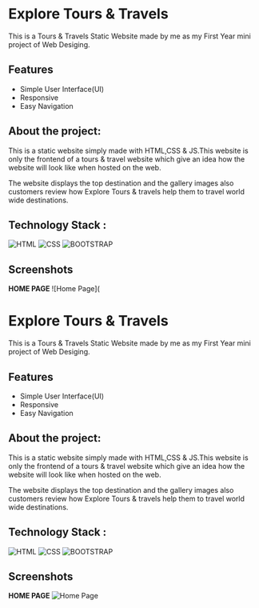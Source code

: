 
# Explore Tours & Travels 

This is a Tours & Travels Static Website made by me as my First Year mini project of Web Desiging.
 


## Features

- Simple User Interface(UI)
- Responsive
- Easy Navigation




## About the project:
This is a static website simply made with HTML,CSS & JS.This website is only the frontend of a tours & travel website which give an idea how the website will look like when hosted on the web.

The website displays the top destination and the gallery images also customers review how Explore Tours & travels help them to travel world wide destinations.





## Technology Stack :



![HTML](https://img.icons8.com/color/48/000000/html-5.png) 
![CSS](https://img.icons8.com/color/48/000000/css3.png)
![BOOTSTRAP](https://img.icons8.com/color/48/000000/bootstrap.png) 


## Screenshots

**HOME PAGE**
![Home Page](
# Explore Tours & Travels 

This is a Tours & Travels Static Website made by me as my First Year mini project of Web Desiging.
 


## Features

- Simple User Interface(UI)
- Responsive
- Easy Navigation




## About the project:
This is a static website simply made with HTML,CSS & JS.This website is only the frontend of a tours & travel website which give an idea how the website will look like when hosted on the web.

The website displays the top destination and the gallery images also customers review how Explore Tours & travels help them to travel world wide destinations.





## Technology Stack :



![HTML](https://img.icons8.com/color/48/000000/html-5.png) 
![CSS](https://img.icons8.com/color/48/000000/css3.png)
![BOOTSTRAP](https://img.icons8.com/color/48/000000/bootstrap.png) 


## Screenshots

**HOME PAGE**
![Home Page]()





